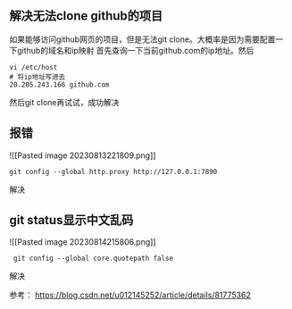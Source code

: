 ## 解决无法clone github的项目
如果能够访问github网页的项目，但是无法git clone。大概率是因为需要配置一下github的域名和ip映射
首先查询一下当前github.com的ip地址。然后
```
vi /etc/host
# 将ip地址写进去
20.205.243.166 github.com
```
然后git clone再试试，成功解决

## 报错
![[Pasted image 20230813221809.png]]
```
git config --global http.proxy http://127.0.0.1:7890
```
解决

## git status显示中文乱码
![[Pasted image 20230814215806.png]]

```
 git config --global core.quotepath false
```
解决

参考： https://blog.csdn.net/u012145252/article/details/81775362


